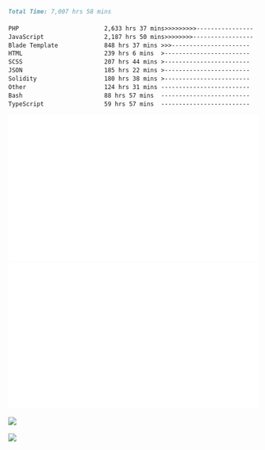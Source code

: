 <!--START_SECTION:waka-->

```markdown
Total Time: 7,007 hrs 58 mins

PHP                        2,633 hrs 37 mins>>>>>>>>>----------------   36.92 %
JavaScript                 2,187 hrs 50 mins>>>>>>>>-----------------   30.67 %
Blade Template             848 hrs 37 mins >>>----------------------   11.90 %
HTML                       239 hrs 6 mins  >------------------------   03.35 %
SCSS                       207 hrs 44 mins >------------------------   02.91 %
JSON                       185 hrs 22 mins >------------------------   02.60 %
Solidity                   180 hrs 38 mins >------------------------   02.53 %
Other                      124 hrs 31 mins -------------------------   01.75 %
Bash                       88 hrs 57 mins  -------------------------   01.25 %
TypeScript                 59 hrs 57 mins  -------------------------   00.84 %
```

<!--END_SECTION:waka-->

![](https://raw.githubusercontent.com/DrMaxis/github-stats-transparent/output/generated/overview.svg)
![](https://raw.githubusercontent.com/DrMaxis/github-stats-transparent/output/generated/languages.svg)

![](https://git-readme-stats-drmaxis-projects.vercel.app/api?username=drmaxis&show_icons=true&theme=outrun&count_private=true&show=reviews,discussions_started,discussions_answered,prs_merged,prs_merged_percentage&custom_title=2024%20Github%20Rank)
 
<a href="https://count.getloli.com/"><img src="https://count.getloli.com/get/@:maxis-the-alchemist?theme=rule34"></a>
<!-- https://count.getloli.com/get/@alchemist?theme=rule34 -->
<br>
